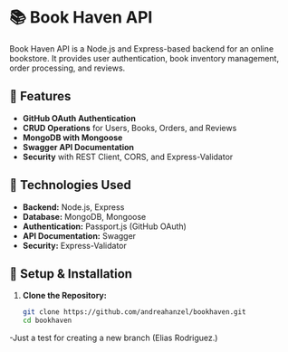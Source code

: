 # 📚 Book Haven API

Book Haven API is a Node.js and Express-based backend for an online bookstore. It provides user authentication, book inventory management, order processing, and reviews.

## 🚀 Features

- **GitHub OAuth Authentication**
- **CRUD Operations** for Users, Books, Orders, and Reviews
- **MongoDB with Mongoose**
- **Swagger API Documentation**
- **Security** with REST Client, CORS, and Express-Validator

## 📂 Technologies Used

- **Backend:** Node.js, Express
- **Database:** MongoDB, Mongoose
- **Authentication:** Passport.js (GitHub OAuth)
- **API Documentation:** Swagger
- **Security:** Express-Validator

## 📡 Setup & Installation

1. **Clone the Repository:**

   ```sh
   git clone https://github.com/andreahanzel/bookhaven.git
   cd bookhaven
   ```

-Just a test for creating a new branch (Elias Rodriguez.)
